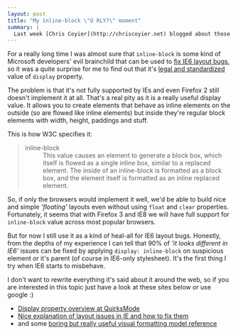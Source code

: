 ```yaml
---
layout: post
title: "My inline-block \"O RLY?\" moment"
summary: |
  Last week [Chris Coyier](http://chriscoyier.net) blogged about those [CSS "Ah-ha!" moments](http://css-tricks.com/the-css-ah-ha-moment/), when you realise how cool and powerful stylesheets are. On the same day I had one of my CSS "O RLY?" moments. This one was all about `inline-block` value of the `display` property.
---
```


For a really long time I was almost sure that `inline-block` is some kind of Microsoft developers' evil brainchild that can be used to [fix IE6 layout bugs](http://www.satzansatz.de/cssd/onhavinglayout.html), so it was a quite surprise for me to find out that it's [legal and standardized](http://www.w3.org/TR/CSS21/visuren.html#display-prop "W3C CSS 2.1 Specification") value of `display` property.

The problem is that it's not fully supported by IEs and even Firefox 2 still doesn't implement it at all. That's a real pity as it is a really useful display value. It allows you to create elements that behave as inline elements on the outside (so are flowed like inline elements) but inside they're regular block elements with width, height, paddings and stuff.

This is how W3C specifies it:

<blockquote cite="http://www.w3.org/TR/CSS21/visuren.html#value-def-inline-block">
  <dl>
  <dt>inline-block</dt>
  <dd>This value causes an element to generate a block box, which itself is flowed as a single inline box, similar to a replaced element. The inside of an inline-block is formatted as a block box, and the element itself is formatted as an inline replaced element.</dd>
  </dl>
</blockquote>

So, if only the browsers would implement it well, we'd be able to build nice and simple *'floating'* layouts even without using `float` and `clear` properties. Fortunately, it seems that with Firefox 3 and IE8 we will have full support for `inline-block` value across most popular browsers.

But for now I still use it as a kind of heal-all for IE6 layout bugs. Honestly, from the depths of my experience I can tell that 90% of *'it looks different in IE6'* issues can be fixed by applying `display: inline-block` on suspicious element or it's parent (of course in IE6-only stylesheet). It's the first thing I try when IE6 starts to misbehave.

I don't want to rewrite everything it's said about it around the web, so if you are interested in this topic just have a look at these sites below or use google :)

* [Display property overview at QuirksMode](http://www.quirksmode.org/css/display.html)
* [Nice explanation of layout issues in IE and how to fix them](http://www.satzansatz.de/cssd/onhavinglayout.html)
* and some [boring but really useful visual formatting model reference](http://www.w3.org/TR/CSS21/visuren.html)


